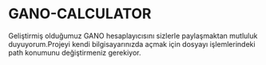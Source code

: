 # GANO-CALCULATOR
Geliştirmiş olduğumuz GANO hesaplayıcısını sizlerle paylaşmaktan mutluluk duyuyorum.Projeyi kendi bilgisayarınızda açmak için dosyayı işlemlerindeki path konumunu değiştirmeniz gerekiyor.
